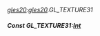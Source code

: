 _[gles20](../../modules/gles20/gles20-module.md):[gles20](../../modules/gles20/gles20-module.md).GL\_TEXTURE31_
##### Const GL\_TEXTURE31:[Int](../../modules/wonkey/wonkey-types-int.md)
